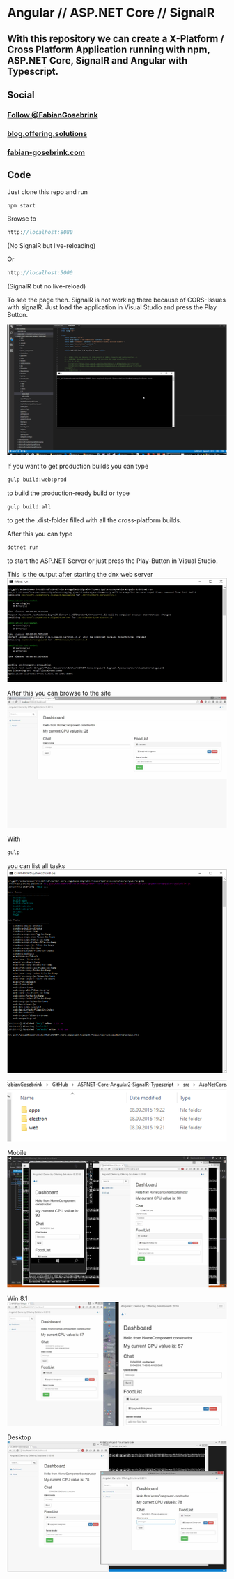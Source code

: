 # Angular // ASP.NET Core // SignalR

## With this repository we can create a X-Platform / Cross Platform Application running with npm, ASP.NET Core, SignalR and Angular with Typescript.

## Social

### <a href="https://twitter.com/FabianGosebrink" target="_blank" class="twitter-follow-button" data-size="large" data-show-count="false">Follow @FabianGosebrink</a><script async src="//platform.twitter.com/widgets.js" charset="utf-8"></script>

### [blog.offering.solutions](http://blog.offering.solutions "blogLink")
### [fabian-gosebrink.com](http://fabian-gosebrink.com "homepage")


## Code

Just clone this repo and run 

```javascript 
npm start
```

Browse to
```javascript 
http://localhost:8080
```  
(No SignalR but live-reloading)

Or
```javascript 
http://localhost:5000
```
(SignalR but no live-reload)

To see the page then. SignalR is not working there because of CORS-Issues with signalR. Just load the application in Visual Studio and press the Play Button.

![building and using process](_gitAssets/build.gif "npm start and build")

If you want to get production builds you can type

```javascript
gulp build:web:prod 
```

to build the production-ready build or type 

```javascript
gulp build:all
```

to get the .dist-folder filled with all the cross-platform builds.

After this you can type 

```csharp
dotnet run
```

to start the ASP.NET Server or just press the Play-Button in Visual Studio.

This is the output after starting the dnx web server
![alt text](_gitAssets/commandLineWebServer.png "dnx web server")

After this you can browse to the site
![alt text](_gitAssets/screenshot1.jpg "dnx web server")

With 

```javascript
gulp
```
you can list all tasks
![alt text](_gitAssets/gulp-tasks.png "dnx web server")

![alt text](_gitAssets/dist-folder.png "dnx web server")

Mobile
![alt text](_gitAssets/xplatform1.jpg "dnx web server")

Win 8.1
![alt text](_gitAssets/xplatform2_win81.jpg "dnx web server")

Desktop
![alt text](_gitAssets/xplatform3.jpg "dnx web server")
